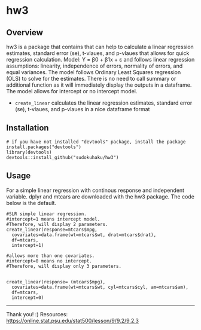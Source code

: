 # hw3
## Overview
hw3 is a package that contains that can help to calculate a linear regression estimates, standard error (se), t-vlaues, and p-vlaues that allows for quick regression calculation. 
Model: Y = β0 + β1x + ε and follows linear regression assumptions: linearity, independence of errors, normality of errors, and equal variances. The model follows Ordinary Least Squares regression (OLS) to solve for the estimates.
There is no need to call summary or additional function as it will immediately display the outputs in a dataframe. The model allows for intercept or no intercept model. 
* ```create_linear``` calculates the linear regression estimates, standard error (se), t-vlaues, and p-vlaues in a nice dataframe format

## Installation
```
# if you have not installed "devtools" package, install the package
install.packages("devtools")
library(devtools)
devtools::install_github("sudokuhaku/hw3")
```

## Usage
For a simple linear regression with continous response and independent variable.
dplyr and mtcars are downloaded with the hw3 package. 
The code below is the default. 

```
#SLR simple linear regression.
#intercept=1 means intercept model.
#Therefore, will display 2 parameters.
create_linear(response=mtcars$mpg,
  covariates=data.frame(wt=mtcars$wt, drat=mtcars$drat),
  df=mtcars,
  intercept=1)

#allows more than one covariates.
#intercept=0 means no intercept.
#Therefore, will display only 3 parameters.


create_linear(response= (mtcars$mpg),
  covariates=data.frame(wt=mtcars$wt, cyl=mtcars$cyl, am=mtcars$am),
  df=mtcars,
  intercept=0)
```
***
Thank you! :)
Resources:
https://online.stat.psu.edu/stat500/lesson/9/9.2/9.2.3

